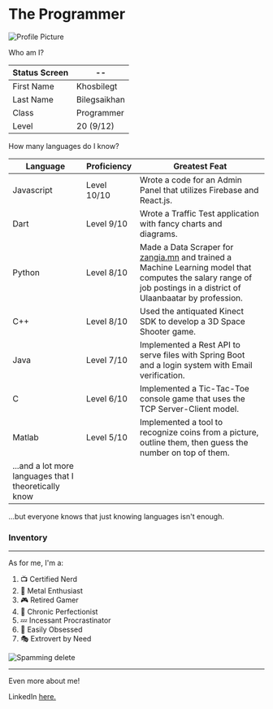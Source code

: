 # The Programmer
![Profile Picture](https://socialmagz.com/wp-content/uploads/2020/12/anime-glasses.jpg)

Who am I?

|Status Screen | --
|--|--
| First Name | Khosbilegt 
| Last Name | Bilegsaikhan
| Class | Programmer
| Level |20 (9/12)

How many languages do I know?

|Language | Proficiency | Greatest Feat
|--|--| --
| Javascript | Level 10/10 | Wrote a code for an Admin Panel that utilizes Firebase and React.js.
| Dart | Level 9/10 | Wrote a Traffic Test application with fancy charts and diagrams.
| Python | Level 8/10| Made a Data Scraper for [zangia.mn](https://www.zangia.mn) and trained a Machine Learning model that computes the salary range of job postings in a district of Ulaanbaatar by profession.
| C++ | Level 8/10| Used the antiquated Kinect SDK to develop a 3D Space Shooter game.
| Java | Level 7/10| Implemented a Rest API to serve files with Spring Boot and a login system with Email verification.
| C | Level 6/10| Implemented a Tic-Tac-Toe console game that uses the TCP Server-Client model.
| Matlab | Level 5/10| Implemented a tool to recognize coins from a picture, outline them, then guess the number on top of them.
| ...and a lot more languages that I theoretically know| 

...but everyone knows that just knowing languages isn't enough.

### Inventory

---

As for me, I'm a:

 1. 📺 Certified Nerd
 2. 🎸 Metal Enthusiast
 3. 🎮 Retired Gamer
 4. 📏 Chronic Perfectionist
 5. 💤 Incessant Procrastinator 
 6. 🐝 Easily Obsessed
 7. 🎭 Extrovert by Need

![Spamming delete](https://64.media.tumblr.com/e8fd3aa29526c41511c60505f64a0098/tumblr_psdjxl5hCT1t9q05y_540.gif)

---

Even more about me!

LinkedIn [here.](https://www.linkedin.com/in/khosbilegt-bilegsaikhan-82929424b/)
